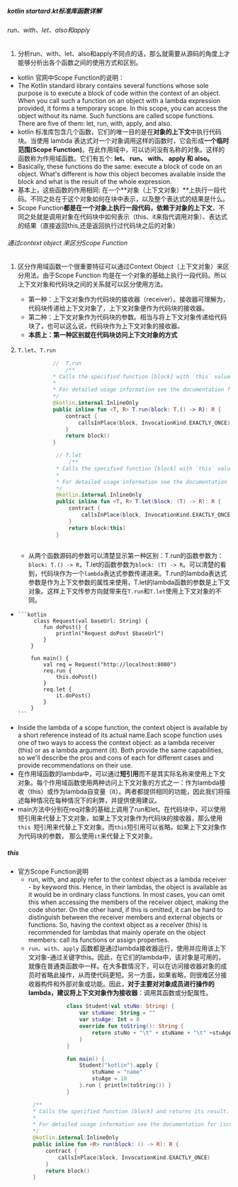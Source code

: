 ##### kotlin startard.kt标准库函数详解
###### run、with、let、also和apply
1. 分析run、with、let、also和apply不同点的话，那么就需要从源码的角度上才能够分析出各个函数之间的使用方式和区别。
- kotlin 官网中Scope Function的说明：
- The Kotlin standard library contains several functions whose sole purpose is to execute a block of code within the context of an object. When you call such a function on an object with a lambda expression provided, it forms a temporary scope. In this scope, you can access the object without its name. Such functions are called scope functions. There are five of them: let, run, with, apply, and also.
- kotlin 标准库包含几个函数，它们的唯一目的是在**对象的上下文**中执行代码块。当使用 lambda 表达式对一个对象调用这样的函数时，它会形成**一个临时范围(Scope Function)**。在此作用域中，可以访问没有名称的对象。这样的函数称为作用域函数。它们有五个: **let、 run、 with、 apply 和 also。**
- Basically, these functions do the same: execute a block of code on an object. What's different is how this object becomes available inside the block and what is the result of the whole expression.
- 基本上，这些函数的作用相同: 在一个**对象（上下文对象）**上执行一段代码。不同之处在于这个对象如何在块中表示，以及整个表达式的结果是什么。
- Scope Function**都是在一个对象上执行一段代码，依赖于对象的上下文**，不同之处就是调用对象在代码块中如何表示（this、it来指代调用对象）、表达式的结果（直接返回this,还是返回执行过代码块之后的对象）

###### 通过context object 来区分Scope Function
1. 区分作用域函数一个很重要特征可以通过Context Object（上下文对象）来区分用法。由于Scope Function 均是在一个对象的基础上执行一段代码。所以上下文对象和代码块之间的关系就可以区分使用方法。
   - 第一种：上下文对象作为代码块的接收器（receiver）。接收器可理解为，代码块传递给上下文对象了，上下文对象便作为代码块的接收器。
   - 第二种：上下文对象作为代码块的参数。相当与将上下文对象传递给代码块了，也可以这么说，代码块作为上下文对象的接收器。
   - **本质上：第一种区别就在代码块访问上下文对象的方式**

2. `T.let`、`T.run`
     ```kotlin
                //  T.run
                    /**
                * Calls the specified function [block] with `this` value as its receiver and returns its result.
                *
                * For detailed usage information see the documentation for [scope functions](https://kotlinlang.org/docs/reference/scope-functions.html#run).
                */
                @kotlin.internal.InlineOnly
                public inline fun <T, R> T.run(block: T.() -> R): R {
                    contract {
                        callsInPlace(block, InvocationKind.EXACTLY_ONCE)
                    }
                    return block()
                }
    ```

    ```kotlin
                // T.let
                    /**
                * Calls the specified function [block] with `this` value as its argument and returns its result.
                *
                * For detailed usage information see the documentation for [scope functions](https://kotlinlang.org/docs/reference/scope-functions.html#let).
                */
                @kotlin.internal.InlineOnly
                public inline fun <T, R> T.let(block: (T) -> R): R {
                    contract {
                        callsInPlace(block, InvocationKind.EXACTLY_ONCE)
                    }
                    return block(this)
                }
            
    ```
    - 从两个函数源码的参数可以清楚显示第一种区别：T.run的函数参数为：`block: T.() -> R`，T.let的函数参数为`block: (T) -> R`。可以清楚的看到，代码块作为一个`lambda`表达式参数传递进来。T.run的lambda表达式参数是作为上下文参数的属性来使用，T.let的lambda函数的参数是上下文对象。这样上下文传参方向就带来在`T.run`和`T.let`使用上下文对象的不同。
  - 
        ```kotlin
             class Request(val baseUrl: String) {
                fun doPost() {
                    println("Request doPost $baseUrl")
                }
            }

            fun main() {
                val req = Request("http://localhost:8080")
                req.run {
                    this.doPost()
                }
                req.let {
                    it.doPost()
                }
            }
        ```
-  Inside the lambda of a scope function, the context object is available by a short reference instead of its actual name.Each scope function uses one of two ways to access the context object: as a lambda receiver (this) or as a lambda argument (it). Both provide the same capabilities, so we'll describe the pros and cons of each for different cases and provide recommendations on their use.
-  在作用域函数的lambda中，可以通过**短引用**而不是其实际名称来使用上下文对象。每个作用域函数使用两种访问上下文对象的方式之一：作为lambda接收（this）或作为lambda自变量（it）。两者都提供相同的功能，因此我们将描述每种情况在每种情况下的利弊，并提供使用建议。
-  main方法中分别在req对象的基础上调用了run和let。在代码块中，可以使用短引用来代替上下文对象，如果上下文对象作为代码块的接收器，那么使用`this `短引用来代替上下文对象。而`this`短引用可以省略。如果上下文对象作为代码块的参数， 那么使用`it`来代替上下文对象。


##### this 
- 官方Scope Function说明
  - run, with, and apply refer to the context object as a lambda receiver - by keyword this. Hence, in their lambdas, the object is available as it would be in ordinary class functions. In most cases, you can omit this when accessing the members of the receiver object, making the code shorter. On the other hand, if this is omitted, it can be hard to distinguish between the receiver members and external objects or functions. So, having the context object as a receiver (this) is recommended for lambdas that mainly operate on the object members: call its functions or assign properties.
  - `run`、`with`、`apply` 函数都是通过lambda接收器运行，使用并应用该上下文对象-通过关键字this。因此，在它们的lambda中，该对象是可用的，就像在普通类函数中一样。在大多数情况下，可以在访问接收器对象的成员时省略此操作，从而使代码更短。另一方面，如果省略，则很难区分接收器构件和外部对象或功能。因此，**对于主要对对象成员进行操作的lambda，建议将上下文对象作为接收器**：调用其函数或分配属性。
    ```kotlin
                class Student(val stuNo: String) {
                    var stuName: String = ""
                    var stuAge: Int = 0
                    override fun toString(): String {
                        return stuNo + "\t" + stuName + "\t" +stuAge
                    }
                }

                fun main() {
                    Student("kotlin").apply {
                        stuName = "name"
                        stuAge = 10
                    }.run { println(toString()) }
                }
    ```


```kotlin
        /**
        * Calls the specified function [block] and returns its result.
        *
        * For detailed usage information see the documentation for [scope functions](https://kotlinlang.org/docs/reference/scope-functions.html#run).
        */
        @kotlin.internal.InlineOnly
        public inline fun <R> run(block: () -> R): R {
            contract {
                callsInPlace(block, InvocationKind.EXACTLY_ONCE)
            }
            return block()
        }
```